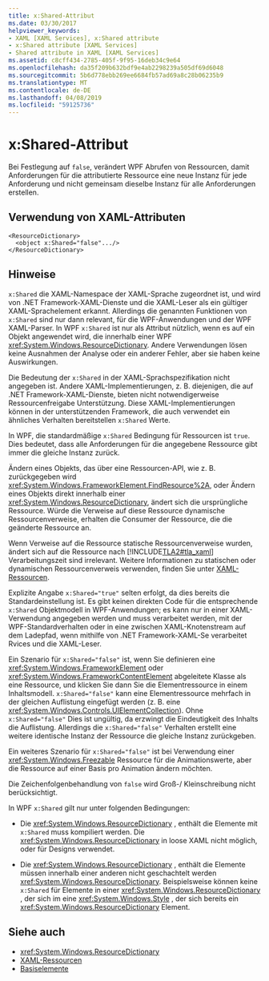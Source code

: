 ```yaml
---
title: x:Shared-Attribut
ms.date: 03/30/2017
helpviewer_keywords:
- XAML [XAML Services], x:Shared attribute
- x:Shared attribute [XAML Services]
- Shared attribute in XAML [XAML Services]
ms.assetid: c8cff434-2785-405f-9f95-16deb34c9e64
ms.openlocfilehash: da35f209b632bdf9e4ab2298239a505df69d6048
ms.sourcegitcommit: 5b6d778ebb269ee6684fb57ad69a8c28b06235b9
ms.translationtype: MT
ms.contentlocale: de-DE
ms.lasthandoff: 04/08/2019
ms.locfileid: "59125736"
---
```

# <a name="xshared-attribute"></a>x:Shared-Attribut
Bei Festlegung auf `false`, verändert WPF Abrufen von Ressourcen, damit Anforderungen für die attributierte Ressource eine neue Instanz für jede Anforderung und nicht gemeinsam dieselbe Instanz für alle Anforderungen erstellen.  
  
## <a name="xaml-attribute-usage"></a>Verwendung von XAML-Attributen  
  
```xaml  
<ResourceDictionary>  
  <object x:Shared="false".../>  
</ResourceDictionary>  
```  
  
## <a name="remarks"></a>Hinweise  
 `x:Shared` die XAML-Namespace der XAML-Sprache zugeordnet ist, und wird von .NET Framework-XAML-Dienste und die XAML-Leser als ein gültiger XAML-Sprachelement erkannt. Allerdings die genannten Funktionen von `x:Shared` sind nur dann relevant, für die WPF-Anwendungen und der WPF XAML-Parser. In WPF `x:Shared` ist nur als Attribut nützlich, wenn es auf ein Objekt angewendet wird, die innerhalb einer WPF <xref:System.Windows.ResourceDictionary>. Andere Verwendungen lösen keine Ausnahmen der Analyse oder ein anderer Fehler, aber sie haben keine Auswirkungen.  
  
 Die Bedeutung der `x:Shared` in der XAML-Sprachspezifikation nicht angegeben ist. Andere XAML-Implementierungen, z. B. diejenigen, die auf .NET Framework-XAML-Dienste, bieten nicht notwendigerweise Ressourcenfreigabe Unterstützung. Diese XAML-Implementierungen können in der unterstützenden Framework, die auch verwendet ein ähnliches Verhalten bereitstellen `x:Shared` Werte.  
  
 In WPF, die standardmäßige `x:Shared` Bedingung für Ressourcen ist `true`. Dies bedeutet, dass alle Anforderungen für die angegebene Ressource gibt immer die gleiche Instanz zurück.  
  
 Ändern eines Objekts, das über eine Ressourcen-API, wie z. B. zurückgegeben wird <xref:System.Windows.FrameworkElement.FindResource%2A>, oder Ändern eines Objekts direkt innerhalb einer <xref:System.Windows.ResourceDictionary>, ändert sich die ursprüngliche Ressource. Würde die Verweise auf diese Ressource dynamische Ressourcenverweise, erhalten die Consumer der Ressource, die die geänderte Ressource an.  
  
 Wenn Verweise auf die Ressource statische Ressourcenverweise wurden, ändert sich auf die Ressource nach [!INCLUDE[TLA2#tla_xaml](../../../includes/tla2sharptla-xaml-md.md)] Verarbeitungszeit sind irrelevant. Weitere Informationen zu statischen oder dynamischen Ressourcenverweis verwenden, finden Sie unter [XAML-Ressourcen](../wpf/advanced/xaml-resources.md).  
  
 Explizite Angabe `x:Shared="true"` selten erfolgt, da dies bereits die Standardeinstellung ist. Es gibt keinen direkten Code für die entsprechende `x:Shared` Objektmodell in WPF-Anwendungen; es kann nur in einer XAML-Verwendung angegeben werden und muss verarbeitet werden, mit der WPF-Standardverhalten oder in eine zwischen XAML-Knotenstream auf dem Ladepfad, wenn mithilfe von .NET Framework-XAML-Se verarbeitet Rvices und die XAML-Leser.  
  
 Ein Szenario für `x:Shared="false"` ist, wenn Sie definieren eine <xref:System.Windows.FrameworkElement> oder <xref:System.Windows.FrameworkContentElement> abgeleitete Klasse als eine Ressource, und klicken Sie dann Sie die Elementressource in einem Inhaltsmodell. `x:Shared="false"` kann eine Elementressource mehrfach in der gleichen Auflistung eingefügt werden (z. B. eine <xref:System.Windows.Controls.UIElementCollection>). Ohne `x:Shared="false"` Dies ist ungültig, da erzwingt die Eindeutigkeit des Inhalts die Auflistung. Allerdings die `x:Shared="false"` Verhalten erstellt eine weitere identische Instanz der Ressource die gleiche Instanz zurückgeben.  
  
 Ein weiteres Szenario für `x:Shared="false"` ist bei Verwendung einer <xref:System.Windows.Freezable> Ressource für die Animationswerte, aber die Ressource auf einer Basis pro Animation ändern möchten.  
  
 Die Zeichenfolgenbehandlung von `false` wird Groß-/ Kleinschreibung nicht berücksichtigt.  
  
 In WPF `x:Shared` gilt nur unter folgenden Bedingungen:  
  
-   Die <xref:System.Windows.ResourceDictionary> , enthält die Elemente mit `x:Shared` muss kompiliert werden. Die <xref:System.Windows.ResourceDictionary> in loose XAML nicht möglich, oder für Designs verwendet.  
  
-   Die <xref:System.Windows.ResourceDictionary> , enthält die Elemente müssen innerhalb einer anderen nicht geschachtelt werden <xref:System.Windows.ResourceDictionary>. Beispielsweise können keine `x:Shared` für Elemente in einer <xref:System.Windows.ResourceDictionary> , der sich im eine <xref:System.Windows.Style> , der sich bereits ein <xref:System.Windows.ResourceDictionary> Element.  
  
## <a name="see-also"></a>Siehe auch

- <xref:System.Windows.ResourceDictionary>
- [XAML-Ressourcen](../wpf/advanced/xaml-resources.md)
- [Basiselemente](../wpf/advanced/base-elements.md)
